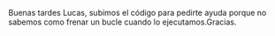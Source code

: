 Buenas tardes Lucas, subimos el código para pedirte ayuda porque no sabemos como frenar un bucle cuando lo ejecutamos.Gracias.
